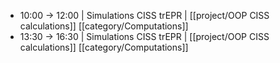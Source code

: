 - 10:00 -> 12:00 | Simulations CISS trEPR | [[project/OOP CISS calculations]] [[category/Computations]]
- 13:30 -> 16:30 | Simulations CISS trEPR | [[project/OOP CISS calculations]] [[category/Computations]]